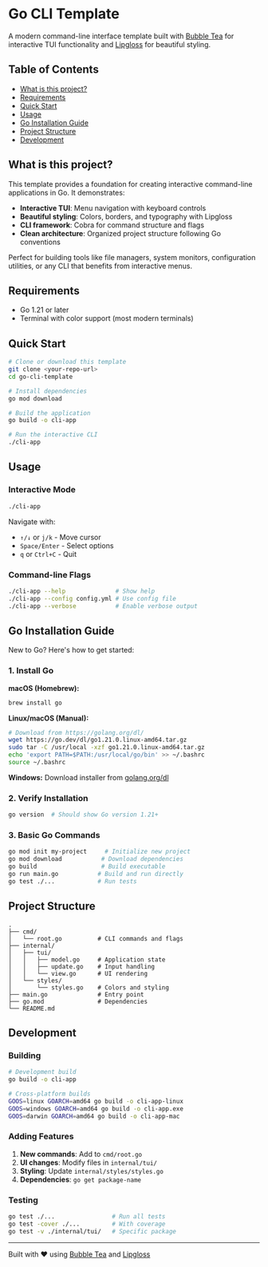 # Go CLI Template

A modern command-line interface template built with [Bubble Tea](https://github.com/charmbracelet/bubbletea) for interactive TUI functionality and [Lipgloss](https://github.com/charmbracelet/lipgloss) for beautiful styling.

## Table of Contents

- [What is this project?](#what-is-this-project)
- [Requirements](#requirements)
- [Quick Start](#quick-start)
- [Usage](#usage)
- [Go Installation Guide](#go-installation-guide)
- [Project Structure](#project-structure)
- [Development](#development)

## What is this project?

This template provides a foundation for creating interactive command-line applications in Go. It demonstrates:

- **Interactive TUI**: Menu navigation with keyboard controls
- **Beautiful styling**: Colors, borders, and typography with Lipgloss
- **CLI framework**: Cobra for command structure and flags
- **Clean architecture**: Organized project structure following Go conventions

Perfect for building tools like file managers, system monitors, configuration utilities, or any CLI that benefits from interactive menus.

## Requirements

- Go 1.21 or later
- Terminal with color support (most modern terminals)

## Quick Start

```bash
# Clone or download this template
git clone <your-repo-url>
cd go-cli-template

# Install dependencies
go mod download

# Build the application
go build -o cli-app

# Run the interactive CLI
./cli-app
```

## Usage

### Interactive Mode
```bash
./cli-app
```

Navigate with:
- `↑/↓` or `j/k` - Move cursor
- `Space/Enter` - Select options
- `q` or `Ctrl+C` - Quit

### Command-line Flags
```bash
./cli-app --help              # Show help
./cli-app --config config.yml # Use config file
./cli-app --verbose           # Enable verbose output
```

## Go Installation Guide

New to Go? Here's how to get started:

### 1. Install Go

**macOS (Homebrew):**
```bash
brew install go
```

**Linux/macOS (Manual):**
```bash
# Download from https://golang.org/dl/
wget https://go.dev/dl/go1.21.0.linux-amd64.tar.gz
sudo tar -C /usr/local -xzf go1.21.0.linux-amd64.tar.gz
echo 'export PATH=$PATH:/usr/local/go/bin' >> ~/.bashrc
source ~/.bashrc
```

**Windows:**
Download installer from [golang.org/dl](https://golang.org/dl/)

### 2. Verify Installation
```bash
go version  # Should show Go version 1.21+
```

### 3. Basic Go Commands
```bash
go mod init my-project     # Initialize new project
go mod download           # Download dependencies
go build                  # Build executable
go run main.go           # Build and run directly
go test ./...            # Run tests
```

## Project Structure

```
.
├── cmd/
│   └── root.go          # CLI commands and flags
├── internal/
│   ├── tui/
│   │   ├── model.go     # Application state
│   │   ├── update.go    # Input handling
│   │   └── view.go      # UI rendering
│   └── styles/
│       └── styles.go    # Colors and styling
├── main.go              # Entry point
├── go.mod               # Dependencies
└── README.md
```

## Development

### Building
```bash
# Development build
go build -o cli-app

# Cross-platform builds
GOOS=linux GOARCH=amd64 go build -o cli-app-linux
GOOS=windows GOARCH=amd64 go build -o cli-app.exe
GOOS=darwin GOARCH=amd64 go build -o cli-app-mac
```

### Adding Features
1. **New commands**: Add to `cmd/root.go`
2. **UI changes**: Modify files in `internal/tui/`
3. **Styling**: Update `internal/styles/styles.go`
4. **Dependencies**: `go get package-name`

### Testing
```bash
go test ./...                # Run all tests
go test -cover ./...         # With coverage
go test -v ./internal/tui/   # Specific package
```

---

Built with ❤️ using [Bubble Tea](https://github.com/charmbracelet/bubbletea) and [Lipgloss](https://github.com/charmbracelet/lipgloss)